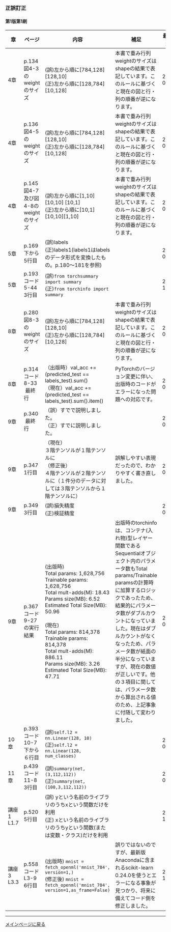 ### 正誤訂正


#### 第1版第1刷
|章  |ページ  |内容　　　　　　　|補足|最終更新日|
|---|---|---|---|---|
|4章|p.134 図4-3のweightのサイズ|(誤)左から順に[784,128] [128,10]<br>(正)左から順に[128,784] [10,128]|本書で重み行列weightのサイズはshapeの結果で表記しています。このルールに基づくと現在の図と行・列の順番が逆になります。|2022-02-25|
|4章|p.136 図4-5のweightのサイズ|(誤)左から順に[784,128] [128,10]<br>(正)左から順に[128,784] [10,128]|本書で重み行列weightのサイズはshapeの結果で表記しています。このルールに基づくと現在の図と行・列の順番が逆になります。|2022-02-25|
|4章|p.145 図4-7及び図4-8のweightのサイズ|(誤)左から順に[1,10] [10,10] [10,1]<br>(正)左から順に[10,1] [10,10][1,10]|本書で重み行列weightのサイズはshapeの結果で表記しています。このルールに基づくと現在の図と行・列の順番が逆になります。|2022-02-25|
|5章|p.169 下から5行目|(誤)labels<br>(正)labels1(labels1はlabelsのデータ形式を変換したもの。p.180～181を参照)||2022-04-03|
|5章|p.193 コード5-44 3行目|(誤)``from torchsummary import summary`` <br>(正)``from torchinfo import summary``||2021-10-18|
|8章|p.280 図8-3のweightのサイズ|(誤)左から順に[784,128] [128,10]<br>(正)左から順に[128,784] [10,128]|本書で重み行列weightのサイズはshapeの結果で表記しています。このルールに基づくと現在の図と行・列の順番が逆になります。|2022-02-25|
|8章|p.314 コード8-33  最終行|（出版時）val_acc +=  (predicted_test == labels_test).sum()<br>（現在）val_acc +=  (predicted_test == labels_test).sum().item()|PyTorchのバージョン変更に伴い、出版時のコードがエラーになった問題への対応です。|2022-04-26|
|9章|p.340  最終行|（誤）すでで説明しました。<br>（正）すでに説明しました。||2022-04-03|
|9章|p.347 1行目|（現在）<br>３階テンソルが１階テンソルに<br>（修正後）<br>４階テンソルが２階テンソルに（１件分のデータに対しては３階テンソルから１階テンソルに）|誤解しやすい表現だったので、わかりやすく書き直しました。|2022-04-03|
|9章|p.349 3行目|(誤)損失精度<br>(正)検証精度||2022-02-25|
|9章|p.367 コード9-27の実行結果|(出版時)<br>Total params: 1,628,756<br>Trainable params: 1,628,756<br>Total mult-adds(M): 18.43<br>Params size(MB): 6.52<br>Estimated Total Size(MB): 50.96<br><br>(現在)<br>Total params: 814,378<br>Trainable params: 814,378<br>Total mult-adds(M): 886.11<br>Params size(MB): 3.26<br>Estimated Total Size(MB): 47.71|出版時のtorchinfoは、コンテナ(入れ物)型レイヤー関数であるSequentialオブジェクト内のパラメータ数もTotal params/Trainable paramsの計算時に加算するロジックであったため、結果的にパラメータ数がダブルカウントになっていました。現在はダブルカウントがなくなったため、パラメータ数が紙面の半分になっていますが、現在の数値が正しいです。他の３項目に関しては、パラメータ数から算出される値のため、上記事象に付随して変わりました。|2022-04-03|
|10章|p.393 コード10-7 下から６行目|(誤)``self.l2 = nn.Linear(128, 10)``<br>(正)``self.l2 = nn.Linear(128, num_classes)``||2022-04-03|
|11章|p.439 コード11-8 3行目|(誤)``summary(net,(3,112,112))``<br>(正)``summary(net,(100,3,112,112))``||2022-02-25|
|講座1 L1.7|p.520 5行目|(誤) yという名前のライブラリのうちxという関数だけを利用 <br>(正) xという名前のライブラリのうちyという関数(または変数・クラス)だけを利用||2021-10-18|
|講座3 L3.3|p.558 コードL3-9 6行目|(出版時) ``mnist = fetch_openml('mnist_784', version=1,)`` <br>(修正後) ``mnist = fetch_openml('mnist_784', version=1,as_frame=False)``|誤りではないのですが、最新版Anacondaに含まれるscikit-learn 0.24.0を使うとエラーになる事象が見つかり、将来に備えてコード側を修正しました。|2021-11-02|

<hr>

[メインページに戻る](../README.md)

